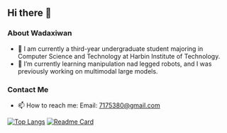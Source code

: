 ## Hi there 👋

<!--
**Wadaxiwan/Wadaxiwan** is a ✨ _special_ ✨ repository because its `README.md` (this file) appears on your GitHub profile.

Here are some ideas to get you started:

- 🔭 I’m currently working on ...
- 🌱 I’m currently learning ...
- 👯 I’m looking to collaborate on ...
- 🤔 I’m looking for help with ...
- 💬 Ask me about ...
- 📫 How to reach me: ...
- 😄 Pronouns: ...
- ⚡ Fun fact: ...
-->

### About Wadaxiwan

- 🔭 I am currently a third-year undergraduate student majoring in Computer Science and Technology at Harbin Institute of Technology.
- 🌱 I’m currently learning manipulation nad legged robots, and I was previously working on multimodal large models.


### Contact Me

- 📫 How to reach me: Email: 7175380@gmail.com

[![Top Langs](https://github-readme-stats.vercel.app/api/top-langs/?username=Wadaxiwan&layout=compact)](https://github.com/anuraghazra/github-readme-stats)
[![Readme Card](https://github-readme-stats.vercel.app/api/pin/?username=HITsz-TMG&repo=UMOE-Scaling-Unified-Multimodal-LLMs)](https://github.com/anuraghazra/github-readme-stats)


